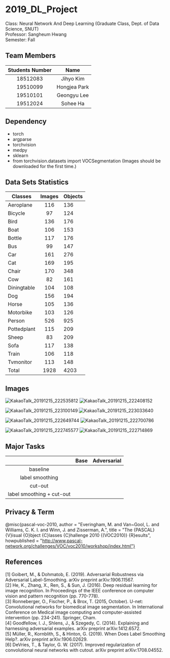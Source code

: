 # 2019_DL_Project

Class: Neural Network And Deep Learning (Graduate Class, Dept. of Data Science, SNUT) \
Professor: Sangheum Hwang \
Semester: Fall 

## Team Members

| Students Number | Name |
| :------: | :------: |
| 18512083 | Jihyo Kim | 
| 19510099 | Hongjea Park | 
| 19510101 | Geongyu Lee | 
| 19512024 | Sohee Ha |


## Dependency 

- torch 
- argparse
- torchvision
- medpy
- sklearn
- from torchvision.datasets import VOCSegmentation (Images should be downloaded for the first time.)


## Data Sets Statistics 

| Classes | Images | Objects |
| -------- | :------: | --------- |
| Aeroplane | 116 | 136 |
| Bicycle | 97 | 124 |
| Bird | 136 | 176 |
| Boat | 106 | 153 |
| Bottle | 117 | 176 |
| Bus | 99 | 147 |
| Car | 161 | 276 |
| Cat | 169 | 195 |
| Chair | 170 | 348 |
| Cow | 82 | 161 |
| Diningtable | 104 | 108 |
| Dog | 156 | 194 |
| Horse | 105 | 136 |
| Motorbike | 103 | 126 |
| Person | 526 | 925 |
| Pottedplant | 115 | 209 |
| Sheep | 83 | 209 |
| Sofa | 117 | 138 |
| Train | 106 | 118 |
| Tvmonitor | 113 | 148 |
| Total | 1928 | 4203 |

## Images 

![KakaoTalk_20191215_222535812](https://user-images.githubusercontent.com/37532168/70934552-82781800-2081-11ea-919a-f4cb68f4bd20.jpg)
![KakaoTalk_20191215_222408152](https://user-images.githubusercontent.com/37532168/70934553-82781800-2081-11ea-8958-556c1363ecc9.png)


![KakaoTalk_20191215_223100149](https://user-images.githubusercontent.com/37532168/70934576-8c9a1680-2081-11ea-8de0-616d62fc5bf7.jpg)
![KakaoTalk_20191215_223033640](https://user-images.githubusercontent.com/37532168/70934582-8d32ad00-2081-11ea-9a81-1de3980ae7c3.png)


![KakaoTalk_20191215_222649744](https://user-images.githubusercontent.com/37532168/70934577-8c9a1680-2081-11ea-8de1-ce9ef3bc90b4.jpg)
![KakaoTalk_20191215_222700786](https://user-images.githubusercontent.com/37532168/70934578-8c9a1680-2081-11ea-8ec1-7ba6de149dad.png)


![KakaoTalk_20191215_222745577](https://user-images.githubusercontent.com/37532168/70934581-8d32ad00-2081-11ea-9171-6c8ccf99c1d8.jpg)
![KakaoTalk_20191215_222714869](https://user-images.githubusercontent.com/37532168/70934579-8c9a1680-2081-11ea-91b3-17e1e07b3867.png)


## Major Tasks

| 	 | Base | Adversarial |
| :------: | :------: | :------: |
| baseline |  		 |   		 | 
| label smoothing | 		 |   		 | 
| cut-out | 		 |   		 | 
| label smoothing + cut-out | 		 |  		 | 




## Privacy & Term 

@misc{pascal-voc-2010,
	author = "Everingham, M. and Van~Gool, L. and Williams, C. K. I. and Winn, J. and Zisserman, A.",
	title = "The {PASCAL} {V}isual {O}bject {C}lasses {C}hallenge 2010 {(VOC2010)} {R}esults",
	howpublished = "http://www.pascal-network.org/challenges/VOC/voc2010/workshop/index.html"}
	
	
## References

[1] Goibert, M., & Dohmatob, E. (2019). Adversarial Robustness via Adversarial Label-Smoothing. arXiv preprint arXiv:1906.11567. \
[2] He, K., Zhang, X., Ren, S., & Sun, J. (2016). Deep residual learning for image recognition. In Proceedings of the IEEE conference on computer vision and pattern recognition (pp. 770-778). \
[3] Ronneberger, O., Fischer, P., & Brox, T. (2015, October). U-net: Convolutional networks for biomedical image segmentation. In International Conference on Medical image computing and computer-assisted intervention (pp. 234-241). Springer, Cham. \
[4] Goodfellow, I. J., Shlens, J., & Szegedy, C. (2014). Explaining and harnessing adversarial examples. arXiv preprint arXiv:1412.6572. \
[5] Müller, R., Kornblith, S., & Hinton, G. (2019). When Does Label Smoothing Help?. arXiv preprint arXiv:1906.02629. \
[6] DeVries, T., & Taylor, G. W. (2017). Improved regularization of convolutional neural networks with cutout. arXiv preprint arXiv:1708.04552.  





